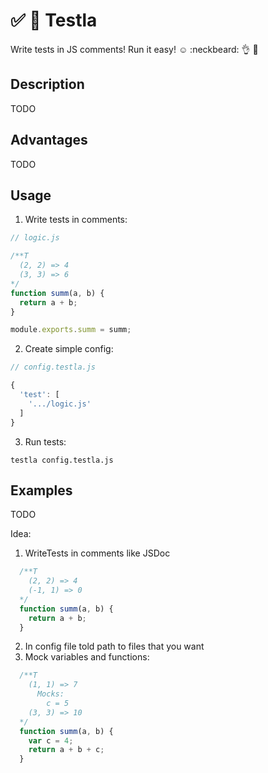 # :white_check_mark: :red_circle: Testla
Write tests in JS comments! Run it easy! :relaxed: :neckbeard: :ok_hand: :cop:
## Description
TODO
## Advantages
TODO
## Usage
1) Write tests in comments:
```js
// logic.js

/**T
  (2, 2) => 4
  (3, 3) => 6
*/
function summ(a, b) {
  return a + b;
}

module.exports.summ = summ;
```
2) Create simple config:
```js
// config.testla.js

{
  'test': [
    '.../logic.js'
  ]
}

```
3) Run tests:
```
testla config.testla.js
```
## Examples
TODO

Idea:
1) WriteTests in comments like JSDoc
```js
  /**T
    (2, 2) => 4
    (-1, 1) => 0
  */
  function summ(a, b) {
    return a + b;
  }
```
2) In config file told path to files that you want
3) Mock variables and functions:
```js
  /**T
    (1, 1) => 7
      Mocks:
        c = 5
    (3, 3) => 10
  */
  function summ(a, b) {
    var c = 4;
    return a + b + c;
  }
```
